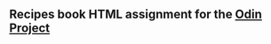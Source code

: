 ## Recipes book HTML assignment for the [Odin Project](https://www.theodinproject.com/paths/foundations/courses/foundations/lessons/recipes)

